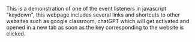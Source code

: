 This is a demonstration of one of the event listeners in javascript "keydown", this webpage includes several links and shortcuts to other websites such as google classroom, chatGPT which will get activated and opened in a new tab as soon as the key corresponding to the website is clicked.
